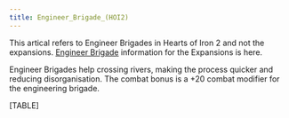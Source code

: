 ```yaml
---
title: Engineer_Brigade_(HOI2)
---
```

This artical refers to Engineer Brigades in Hearts of Iron 2 and not the
expansions. [Engineer
Brigade](/wiki/Engineer_Brigade "Engineer Brigade") information for the
Expansions is here.

Engineer Brigades help crossing rivers, making the process quicker and
reducing disorganisation. The combat bonus is a +20 combat modifier for
the engineering brigade.

[TABLE]
